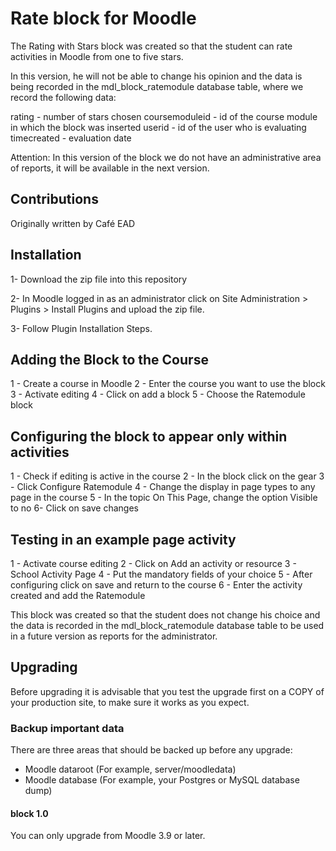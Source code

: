 # Rate block for Moodle 

The Rating with Stars block was created so that the student can rate activities in Moodle from one to five stars.

In this version, he will not be able to change his opinion and the data is being recorded in the mdl_block_ratemodule database table, where we record the following data:

rating - number of stars chosen
coursemoduleid - id of the course module in which the block was inserted
userid - id of the user who is evaluating
timecreated - evaluation date

Attention: In this version of the block we do not have an administrative area of reports, it will be available in the next version.

## Contributions

Originally written by Café EAD

## Installation

1- Download the zip file into this repository

2- In Moodle logged in as an administrator click on Site Administration > Plugins > Install Plugins and upload the zip file.

3- Follow Plugin Installation Steps.

## Adding the Block to the Course

1 - Create a course in Moodle
2 - Enter the course you want to use the block
3 - Activate editing
4 - Click on add a block
5 - Choose the Ratemodule block


## Configuring the block to appear only within activities

1 - Check if editing is active in the course
2 - In the block click on the gear
3 - Click Configure Ratemodule
4 - Change the display in page types to any page in the course
5 - In the topic On This Page, change the option Visible to no
6- Click on save changes

## Testing in an example page activity

1 - Activate course editing
2 - Click on Add an activity or resource
3 - School Activity Page
4 - Put the mandatory fields of your choice
5 - After configuring click on save and return to the course
6 - Enter the activity created and add the Ratemodule

This block was created so that the student does not change his choice and the data is recorded in the mdl_block_ratemodule database table to be used in a future version as reports for the administrator.

## Upgrading

Before upgrading it is advisable that you test the upgrade first on a COPY of your production site, to make sure it works as you expect.

### Backup important data ###
There are three areas that should be backed up before any upgrade:

* Moodle dataroot (For example, server/moodledata)
* Moodle database (For example, your Postgres or MySQL database dump)


#### block 1.0 ####
You can only upgrade from Moodle 3.9 or later.
